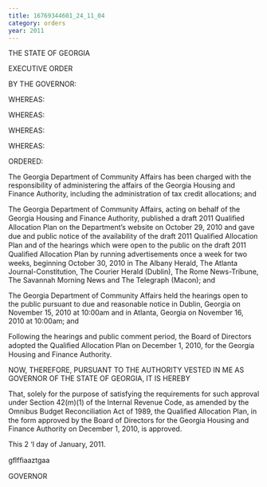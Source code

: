 ```yaml
---
title: 16769344601_24_11_04
category: orders
year: 2011
---
```

 

THE STATE OF GEORGIA

EXECUTIVE ORDER

BY THE GOVERNOR:

WHEREAS:

WHEREAS:

WHEREAS:

WHEREAS:

ORDERED:

The Georgia Department of Community Affairs has been charged with the responsibility
of administering the affairs of the Georgia Housing and Finance Authority, including the
administration of tax credit allocations; and

The Georgia Department of Community Affairs, acting on behalf of the Georgia Housing
and Finance Authority, published a draft 2011 Qualiﬁed Allocation Plan on the
Department’s website on October 29, 2010 and gave due and public notice of the
availability of the draft 2011 Qualiﬁed Allocation Plan and of the hearings which were
open to the public on the draft 2011 Qualiﬁed Allocation Plan by running advertisements
once a week for two weeks, beginning October 30, 2010 in The Albany Herald, The
Atlanta Journal-Constitution, The Courier Herald (Dublin), The Rome News-Tribune,
The Savannah Morning News and The Telegraph (Macon); and

The Georgia Department of Community Affairs held the hearings open to the public
pursuant to due and reasonable notice in Dublin, Georgia on November 15, 2010 at
10:00am and in Atlanta, Georgia on November 16, 2010 at 10:00am; and

Following the hearings and public comment period, the Board of Directors adopted the
Qualiﬁed Allocation Plan on December 1, 2010, for the Georgia Housing and Finance
Authority.

NOW, THEREFORE, PURSUANT TO THE AUTHORITY VESTED IN ME AS
GOVERNOR OF THE STATE OF GEORGIA, IT IS HEREBY

That, solely for the purpose of satisfying the requirements for such approval under
Section 42(m)(1) of the Internal Revenue Code, as amended by the Omnibus Budget
Reconciliation Act of 1989, the Qualiﬁed Allocation Plan, in the form approved by the
Board of Directors for the Georgia Housing and Finance Authority on December 1, 2010,
is approved.

This 2 ‘I day of January, 2011.

gﬂfﬁaaztgaa

GOVERNOR

